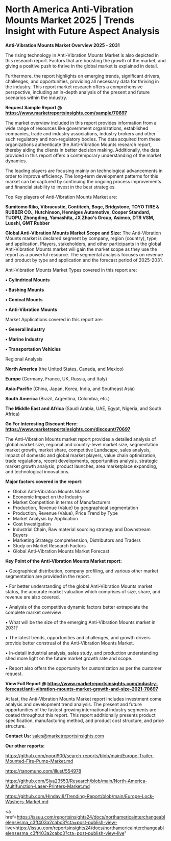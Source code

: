 # North America Anti-Vibration Mounts Market 2025 | Trends Insight with Future Aspect Analysis

<Strong> Anti-Vibration Mounts Market Overview 2025 - 2031</strong>

The rising technology in Anti-Vibration Mounts Market is also depicted in this research report. Factors that are boosting the growth of the market, and giving a positive push to thrive in the global market is explained in detail.

Furthermore, the report highlights on emerging trends, significant drivers, challenges, and opportunities, providing all necessary data for thriving in the industry. This report market research offers a comprehensive perspective, including an in-depth analysis of the present and future scenarios within the industry.

<strong>Request Sample Report @ <a href=https://www.marketreportsinsights.com/sample/70697>https://www.marketreportsinsights.com/sample/70697</a></strong>

The market overview included in this report provides information from a wide range of resources like government organizations, established companies, trade and industry associations, industry brokers and other such regulatory and non-regulatory bodies. The data acquired from these organizations authenticate the Anti-Vibration Mounts research report, thereby aiding the clients in better decision making. Additionally, the data provided in this report offers a contemporary understanding of the market dynamics.

The leading players are focusing mainly on technological advancements in order to improve efficiency. The long-term development patterns for this market can be captured by continuing the ongoing process improvements and financial stability to invest in the best strategies.

Top Key players of Anti-Vibration Mounts Market are:

<strong>Sumitomo Riko, Vibracustic, Contitech, Boge, Bridgstone, TOYO TIRE & RUBBER CO., Hutchinson, Henniges Automotive, Cooper Standard, TUOPU, Zhongding, Yamashita, JX Zhao&#39;s Group, Asimco, DTR VSM, Luoshi, GMT Rubber</strong>

<strong><b>Global Anti-Vibration Mounts Market Scope and Size:</b></strong>
The Anti-Vibration Mounts market is declared segment by company, region (country), type, and application. Players, stakeholders, and other participants in the global Anti-Vibration Mounts market will gain the market scope as they use the report as a powerful resource. The segmental analysis focuses on revenue and product by type and application and the forecast period of 2025-2031.

Anti-Vibration Mounts Market Types covered in this report are:

<strong>• Cylindrical Mounts

• Bushing Mounts

• Conical Mounts

• Anti-Vibration Mounts</strong>

Market Applications covered in this report are:

<strong>• General Industry

• Marine Industry

• Transportation Vehicles</strong> 

Regional Analysis

<strong>North America</strong> (the United States, Canada, and Mexico)

<strong>Europe</strong> (Germany, France, UK, Russia, and Italy)

<strong>Asia-Pacific</strong> (China, Japan, Korea, India, and Southeast Asia)

<strong>South America</strong> (Brazil, Argentina, Colombia, etc.)

<strong>The Middle East and Africa</strong> (Saudi Arabia, UAE, Egypt, Nigeria, and South Africa)

<strong>Go For Interesting Discount Here: <a href=https://www.marketreportsinsights.com/discount/70697>https://www.marketreportsinsights.com/discount/70697</a></strong>

The Anti-Vibration Mounts market report provides a detailed analysis of global market size, regional and country-level market size, segmentation market growth, market share, competitive Landscape, sales analysis, impact of domestic and global market players, value chain optimization, trade regulations, recent developments, opportunities analysis, strategic market growth analysis, product launches, area marketplace expanding, and technological innovations.

<strong><b>Major factors covered in the report:</b></strong>
<ul>
  <li>Global Anti-Vibration Mounts Market </li>
  <li>Economic Impact on the Industry</li>
  <li>Market Competition in terms of Manufacturers</li>
  <li>Production, Revenue (Value) by geographical segmentation</li>
  <li>Production, Revenue (Value), Price Trend by Type</li>
  <li>Market Analysis by Application</li>
  <li>Cost Investigation</li>
  <li>Industrial Chain, Raw material sourcing strategy and Downstream Buyers</li>
  <li>Marketing Strategy comprehension, Distributors and Traders</li>
  <li>Study on Market Research Factors</li>
  <li>Global Anti-Vibration Mounts Market Forecast</li>
</ul>

<strong><b>Key Point of the Anti-Vibration Mounts Market report:</b></strong>

• Geographical distribution, company profiling, and various other market segmentation are provided in the report.

• For better understanding of the global Anti-Vibration Mounts market status, the accurate market valuation which comprises of size, share, and revenue are also covered.

• Analysis of the competitive dynamic factors better extrapolate the complete market overview

• What will be the size of the emerging Anti-Vibration Mounts market in 2031?

• The latest trends, opportunities and challenges, and growth drivers provide better construal of the Anti-Vibration Mounts Market.

• In-detail industrial analysis, sales study, and production understanding shed more light on the future market growth rate and scope.

• Report also offers the opportunity for customization as per the customer request.

<strong><b>View Full Report @ <a href=https://www.marketreportsinsights.com/industry-forecast/anti-vibration-mounts-market-growth-and-size-2021-70697>https://www.marketreportsinsights.com/industry-forecast/anti-vibration-mounts-market-growth-and-size-2021-70697</a></b></strong>


At last, the Anti-Vibration Mounts Market report includes investment come analysis and development trend analysis. The present and future opportunities of the fastest growing international industry segments are coated throughout this report. This report additionally presents product specification, manufacturing method, and product cost structure, and price structure.

<strong>Contact Us:</strong>
sales@marketreportsinsights.com

<strong>Our other reports:</strong>

<a href=https://github.com/noori900/search-reports/blob/main/Europe-Trailer-Mounted-Fire-Pump-Market.md>https://github.com/noori900/search-reports/blob/main/Europe-Trailer-Mounted-Fire-Pump-Market.md</a>

<a href=https://tanomuno.com/illust/554978>https://tanomuno.com/illust/554978</a>

<a href=https://github.com/Siya23553/Research/blob/main/North-America-Multifunction-Laser-Printers-Market.md>https://github.com/Siya23553/Research/blob/main/North-America-Multifunction-Laser-Printers-Market.md</a>

<a href=https://github.com/Hindavi8/Trending-Report/blob/main/Europe-Lock-Washers-Market.md>https://github.com/Hindavi8/Trending-Report/blob/main/Europe-Lock-Washers-Market.md</a>

<a href=https://issuu.com/reportsinsights24/docs/northamericainterchangeablelensesma_c3ff403a2cabc3?cta=post-publish-view-live>https://issuu.com/reportsinsights24/docs/northamericainterchangeablelensesma_c3ff403a2cabc3?cta=post-publish-view-live</a>"
